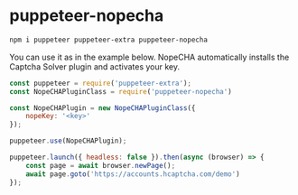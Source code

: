 # puppeteer-nopecha

```bash
npm i puppeteer puppeteer-extra puppeteer-nopecha
```

You can use it as in the example below. NopeCHA automatically installs the Captcha Solver plugin and activates your key.

```js
const puppeteer = require('puppeteer-extra');
const NopeCHAPluginClass = require('puppeteer-nopecha')

const NopeCHAPlugin = new NopeCHAPluginClass({
    nopeKey: '<key>'
});

puppeteer.use(NopeCHAPlugin);

puppeteer.launch({ headless: false }).then(async (browser) => {
    const page = await browser.newPage();
    await page.goto('https://accounts.hcaptcha.com/demo')
});

```